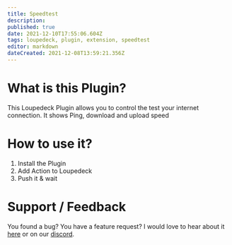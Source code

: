 ```yaml
---
title: Speedtest
description: 
published: true
date: 2021-12-10T17:55:06.604Z
tags: loupedeck, plugin, extension, speedtest
editor: markdown
dateCreated: 2021-12-08T13:59:21.356Z
---
```


# What is this Plugin?

This Loupedeck Plugin allows you to control the test your internet connection. It shows Ping, download and upload speed

# How to use it?

1.  Install the Plugin
2.  Add Action to Loupedeck
3.  Push it & wait

# Support / Feedback

You found a bug? You have a feature request? I would love to hear about it [here](https://github.com/XeroxDev/Loupedeck-plugin-Speedtest/issues/new/choose) or on our [discord](https://s.tswi.me/discord).